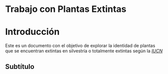 Trabajo con Plantas Extintas
================

# Introducción

Este es un documento con el objetivo de explorar la identidad de plantas
que se encuentran extintas en silvestría o totalmente extintas según la
[*IUCN*](https://www.iucnredlist.org/)

## Subtítulo

